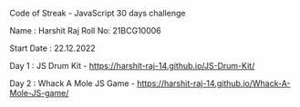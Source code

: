 Code of Streak - JavaScript 30 days challenge

Name : Harshit Raj
Roll No: 21BCG10006

Start Date : 22.12.2022

Day 1 : JS Drum Kit - https://harshit-raj-14.github.io/JS-Drum-Kit/

Day 2 : Whack A Mole JS Game - https://harshit-raj-14.github.io/Whack-A-Mole-JS-game/
